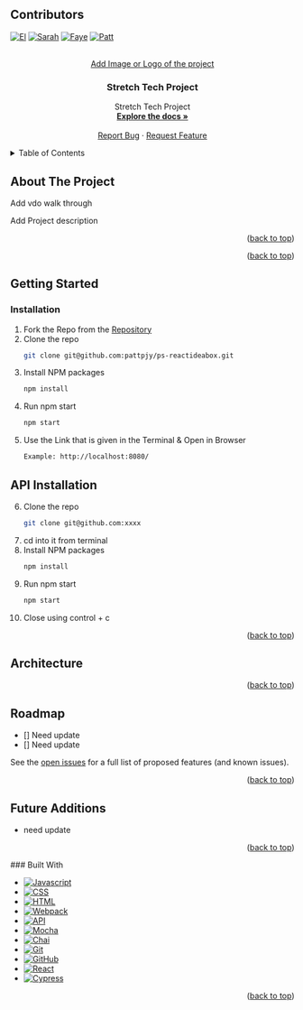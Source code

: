 <a name="readme-top"> </a>

## Contributors
[![El][el-badge]][el-url]
[![Sarah][sarah-badge]][sarah-url]
[![Faye][faye-badge]][faye-url]
[![Patt][patt-badge]][patt-url]


<br />
<div align="center">
  <a href="https://github.com/ElBrewster/Stretch-Tech-Project">
    Add Image or Logo of the project
  </a>

<h3 align="center">Stretch Tech Project</h3>

  <p align="center">
   Stretch Tech Project
    <br />
    <a href="https://github.com/ElBrewster/Stretch-Tech-Project"><strong>Explore the docs »</strong></a>
    <br />
    <br />
    <a href="https://github.com/ElBrewster/Stretch-Tech-Project/issues">Report Bug</a>
    ·
    <a href="https://github.com/ElBrewster/Stretch-Tech-Project/issues">Request Feature</a>
  </p>
</div>

<details>
  <summary>Table of Contents</summary>
  <ol>
    <li>
      <a href="#about-the-project">About The Project</a>
      <ul>
        <li><a href="#built-with">Built With</a></li>
      </ul>
    </li>
    <li>
      <a href="#getting-started">Getting Started</a>
      <ul>
        <li><a href="#installation">Installation</a></li>
      </ul>
    </li>
    <li><a href="#architecture">Architecture</a></li>
    <li><a href="#roadmap">Roadmap</a></li>
  </ol>
</details>

## About The Project





Add vdo walk through

Add Project description 


<p align="right">(<a href="#readme-top">back to top</a>)</p>




<p align="right">(<a href="#readme-top">back to top</a>)</p>

## Getting Started

### Installation

1. Fork the Repo from the [Repository](https://github.com/turingschool-examples/fitlit-starter-kit)
2. Clone the repo
   ```sh
   git clone git@github.com:pattpjy/ps-reactideabox.git
   ```
3. Install NPM packages
   ```sh
   npm install
   ```
4. Run npm start
   ```sh
   npm start
   ```
5. Use the Link that is given in the Terminal & Open in Browser
   ```sh
   Example: http://localhost:8080/
   ```
   
## API Installation

6. Clone the repo
      ```sh
   git clone git@github.com:xxxx
   ```
7. cd into it from terminal
8. Install NPM packages
   ```sh
   npm install
   ```
9. Run npm start
   ```sh
   npm start
   ```
10. Close using control + c

<p align="right">(<a href="#readme-top">back to top</a>)</p>

<!-- ARCHITECTURE -->
## Architecture

<p align="right">(<a href="#readme-top">back to top</a>)</p>
<!-- ROADMAP -->

## Roadmap

- [] Need update
- [] Need update

See the [open issues](https://github.com/pattpjy/ps-reactideabox/issues) for a full list of proposed features (and known issues).
<p align="right">(<a href="#readme-top">back to top</a>)</p>

## Future Additions

- need update

<p align="right">(<a href="#readme-top">back to top</a>)</p>
### Built With

- [![Javascript][javascript.js]][javascript-url]
- [![CSS][css]][css-url]
- [![HTML][html]][html-url]
- [![Webpack][webpack]][webpack-url]
- [![API][api]][api-url]
- [![Mocha][mocha]][mocha-url]
- [![Chai][chai]][chai-url]
- [![Git][git]][git-url]
- [![GitHub][github]][github-url]
- [![React][react]][react-url]
- [![Cypress][cypress]][cypress-url]
<p align="right">(<a href="#readme-top">back to top</a>)</p>



[el-badge]: https://img.shields.io/badge/-El%20Brewster-orange
[el-url]: https://github.com/ElBrewster
[patt-badge]: https://img.shields.io/badge/-Patt%20Sookmark-brightgreen
[patt-url]: https://github.com/pattpjy
[sarah-badge]: https://img.shields.io/badge/-Sarah%20Hampton-blue
[sarah-url]: https://github.com/SHampton22
[faye-badge]: https://img.shields.io/badge/-Faye%20Rosenshein-lightgrey
[faye-url]: https://github.com/FayeRosenshein
[mocha]: https://img.shields.io/badge/Mocha-FF2D20?style=for-the-badge&logo=mocha&logoColor=white
[mocha-url]: https://mochajs.org/
[chai]: https://img.shields.io/badge/Chai-20232A?style=for-the-badge&logo=chai&logoColor=61DAFB
[chai-url]: https://www.chaijs.com/
[webpack]: https://img.shields.io/badge/Webpack-563D7C?style=for-the-badge&logo=webpack&logoColor=white
[webpack-url]: https://webpack.js.org/
[css]: https://img.shields.io/badge/CSS-000000?style=for-the-badge&logo=css&logoColor=white
[css-url]: https://www.w3.org/Style/CSS/Overview.en.html
[html]: https://img.shields.io/badge/HTML-4A4A55?style=for-the-badge&logo=HTML&logoColor=FF3E00
[html-url]: https://www.w3schools.com/howto/howto_make_a_website.asp
[javascript.js]: https://img.shields.io/badge/JavaScript-0769AD?style=for-the-badge&logo=javascript&logoColor=white
[javascript-url]: https://www.javascript.com/
[api]: https://img.shields.io/badge/API-15EA75?style=for-the-badge&logo=HTML&logoColor=FF3E00
[api-url]: https://www.w3schools.com/js/js_api_intro.asp
[github]: https://img.shields.io/badge/GitHub-22043C?style=for-the-badge&logo=github&logoColor=FF3E00
[github-url]: https://github.com/
[git]: https://img.shields.io/badge/Git-2E0305?style=for-the-badge&logo=git&logoColor=FF3E00
[git-url]: https://git-scm.com/
[react]:https://shields.io/badge/react-black?logo=react&style=for-the-badge
[react-url]:https://reactjs.org/
[cypress]:https://shields.io/badge/cypress-4A4A55?logo=cypress&style=for-the-badge
[cypress-url]:https://www.cypress.io/
